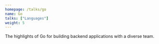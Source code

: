 ```yaml
---
homepage: /talks/go
name: Go
talks: ["Languages"]
weight: 5
---
```


The highlights of Go for building backend applications with a diverse team.
